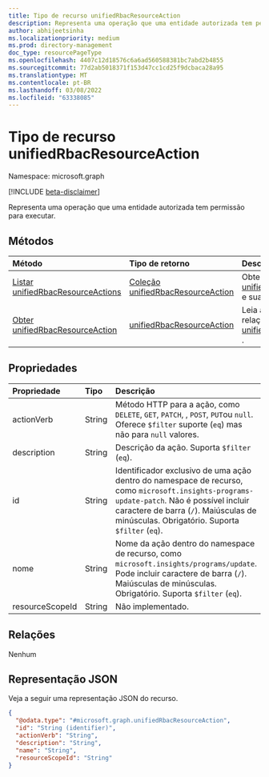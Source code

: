 ```yaml
---
title: Tipo de recurso unifiedRbacResourceAction
description: Representa uma operação que uma entidade autorizada tem permissão para executar.
author: abhijeetsinha
ms.localizationpriority: medium
ms.prod: directory-management
doc_type: resourcePageType
ms.openlocfilehash: 4407c12d18576c6a6ad560588381bc7abd2b4855
ms.sourcegitcommit: 77d2ab5018371f153d47cc1cd25f9dcbaca28a95
ms.translationtype: MT
ms.contentlocale: pt-BR
ms.lasthandoff: 03/08/2022
ms.locfileid: "63338085"
---
```

# <a name="unifiedrbacresourceaction-resource-type"></a>Tipo de recurso unifiedRbacResourceAction

Namespace: microsoft.graph

[!INCLUDE [beta-disclaimer](../../includes/beta-disclaimer.md)]

Representa uma operação que uma entidade autorizada tem permissão para executar.

## <a name="methods"></a>Métodos
|Método|Tipo de retorno|Descrição|
|:---|:---|:---|
|[Listar unifiedRbacResourceActions](../api/unifiedrbacresourcenamespace-list-resourceactions.md)|[Coleção unifiedRbacResourceAction](../resources/unifiedrbacresourceaction.md)|Obter uma lista dos [objetos unifiedRbacResourceAction](../resources/unifiedrbacresourceaction.md) e suas propriedades.|
|[Obter unifiedRbacResourceAction](../api/unifiedrbacresourceaction-get.md)|[unifiedRbacResourceAction](../resources/unifiedrbacresourceaction.md)|Leia as propriedades e as relações de um [objeto unifiedRbacResourceAction](../resources/unifiedrbacresourceaction.md) .|

## <a name="properties"></a>Propriedades
|Propriedade|Tipo|Descrição|
|:---|:---|:---|
|actionVerb|String|Método HTTP para a ação, como `DELETE`, `GET`, `PATCH`, , `POST`, `PUT`ou `null`. Oferece `$filter` suporte (`eq`) mas não para `null` valores. |
|description|String|Descrição da ação. Suporta `$filter` (`eq`). |
|id|String|Identificador exclusivo de uma ação dentro do namespace de recurso, como `microsoft.insights-programs-update-patch`. Não é possível incluir caractere de barra (`/`). Maiúsculas de minúsculas. Obrigatório. Suporta `$filter` (`eq`). |
|nome|String|Nome da ação dentro do namespace de recurso, como `microsoft.insights/programs/update`. Pode incluir caractere de barra (`/`). Maiúsculas de minúsculas. Obrigatório. Suporta `$filter` (`eq`). |
|resourceScopeId|String|Não implementado.|

## <a name="relationships"></a>Relações

Nenhum

<!-- The resourceScope relationship hasn't been implemented but is in the public schema. To unhide this and its related entities and methods once it's implemented.
|Relationship|Type|Description|
|:---|:---|:---|
|resourceScope| [unifiedRbacResourceScope](unifiedrbacresourcescope.md) |Not implemented.|
-->

## <a name="json-representation"></a>Representação JSON
Veja a seguir uma representação JSON do recurso.
<!-- {
  "blockType": "resource",
  "keyProperty": "id",
  "@odata.type": "microsoft.graph.unifiedRbacResourceAction",
  "openType": false
}
-->
``` json
{
  "@odata.type": "#microsoft.graph.unifiedRbacResourceAction",
  "id": "String (identifier)",
  "actionVerb": "String",
  "description": "String",
  "name": "String",
  "resourceScopeId": "String"
}
```
